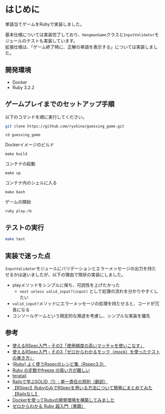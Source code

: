 # はじめに
単語当てゲームをRubyで実装しました。  

基本仕様については実装完了しており、`HangmanGame`クラスと`InputValidator`モジュールのテストも実装しています。  
拡張仕様は、「ゲーム終了時に、正解の単語を表示する」については実装しました。
## 開発環境
- Docker
- Ruby 3.2.2

## ゲームプレイまでのセットアップ手順
以下のコマンドを順に実行してください。
```bash
git clone https://github.com/ryshino/guessing_game.git
```
```
cd guessing_game
```
Dockerイメージのビルド
```
make build
```
コンテナの起動
```
make up
```
コンテナ内のシェルに入る
```
make bash
```
ゲームの開始
```
ruby play.rb
```
## テストの実行
```bash
make test
```

## 実装で迷った点
`InputValidator`モジュールにバリデーションとエラーメッセージの出力を持たせるかは迷いましたが、以下の理由で現状の実装にしました。
- playメソッドをシンプルに保ち、可読性を上げたかった
  - `next unless valid_input?(input)` として処理の流れを分かりやすくしたい
- `valid_input?`メソッドにエラーメッセージの処理を持たせると、コードが冗長になる
- コンソールゲームという限定的な用途を考慮し、シンプルな実装を優先

## 参考

- [使えるRSpec入門・その2「使用頻度の高いマッチャを使いこなす」](https://qiita.com/jnchito/items/2e79a1abe7cd8214caa5)
- [使えるRSpec入門・その3「ゼロからわかるモック（mock）を使ったテストの書き方」](https://qiita.com/jnchito/items/640f17e124ab263a54dd)
- [[Ruby] よく使うRspecのレシピ集（Rspec3.3）
](https://dev.classmethod.jp/articles/rspec-recipe/)
- [Ruby の定数やfreeze の扱い方が難しい
](https://yulii.github.io/ruby-freeze-method-20150922.html)
- [teratail](https://teratail.com/questions/285790)
- [Railsで学ぶSOLID（1）: 単一責任の原則（翻訳）](https://techracho.bpsinc.jp/hachi8833/2018_03_27/54130)
- [【RSpec】RubyのみでRSpecを用いる方法について簡単にまとめてみた【Railsなし】](https://techtechmedia.com/ruby-setup-rspec/)
- [Dockerを使ってRubyの開発環境を構築してみました](https://zenn.dev/bloomer/articles/98df661f7c339e)
- [ゼロからわかる Ruby 超入門（書籍）](https://gihyo.jp/book/2018/978-4-297-10123-7)
